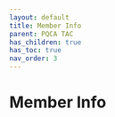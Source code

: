 ```yaml
---
layout: default
title: Member Info
parent: PQCA TAC
has_children: true
has_toc: true
nav_order: 3
---
```

[//]: # (SPDX-License-Identifier: CC-BY-4.0)

# Member Info

